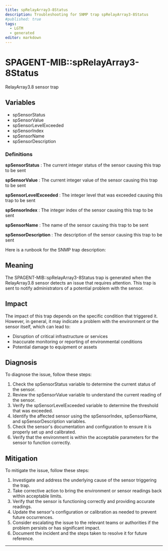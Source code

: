```yaml
---
title: spRelayArray3-8Status
description: Troubleshooting for SNMP trap spRelayArray3-8Status
#published: true
tags:
  - LGTM
  - generated
editor: markdown
---
```


# SPAGENT-MIB::spRelayArray3-8Status 

RelayArray3.8 sensor trap 


## Variables


  - spSensorStatus
  - spSensorValue
  - spSensorLevelExceeded
  - spSensorIndex
  - spSensorName
  - spSensorDescription 

### Definitions 


**spSensorStatus** 
: The current integer status of the sensor causing this trap to be sent 

**spSensorValue** 
: The current integer value of the sensor causing this trap to be sent 

**spSensorLevelExceeded** 
: The integer level that was exceeded causing this trap to be sent 

**spSensorIndex** 
: The integer index of the sensor causing this trap to be sent 

**spSensorName** 
: The name of the sensor causing this trap to be sent 

**spSensorDescription** 
: The description of the sensor causing this trap to be sent 


Here is a runbook for the SNMP trap description:

## Meaning

The SPAGENT-MIB::spRelayArray3-8Status trap is generated when the RelayArray3.8 sensor detects an issue that requires attention. This trap is sent to notify administrators of a potential problem with the sensor.

## Impact

The impact of this trap depends on the specific condition that triggered it. However, in general, it may indicate a problem with the environment or the sensor itself, which can lead to:

* Disruption of critical infrastructure or services
* Inaccurate monitoring or reporting of environmental conditions
* Potential damage to equipment or assets

## Diagnosis

To diagnose the issue, follow these steps:

1. Check the spSensorStatus variable to determine the current status of the sensor.
2. Review the spSensorValue variable to understand the current reading of the sensor.
3. Verify the spSensorLevelExceeded variable to determine the threshold that was exceeded.
4. Identify the affected sensor using the spSensorIndex, spSensorName, and spSensorDescription variables.
5. Check the sensor's documentation and configuration to ensure it is properly set up and calibrated.
6. Verify that the environment is within the acceptable parameters for the sensor to function correctly.

## Mitigation

To mitigate the issue, follow these steps:

1. Investigate and address the underlying cause of the sensor triggering the trap.
2. Take corrective action to bring the environment or sensor readings back within acceptable limits.
3. Verify that the sensor is functioning correctly and providing accurate readings.
4. Update the sensor's configuration or calibration as needed to prevent future occurrences.
5. Consider escalating the issue to the relevant teams or authorities if the problem persists or has significant impact.
6. Document the incident and the steps taken to resolve it for future reference.
---





